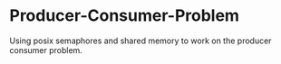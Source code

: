 # Producer-Consumer-Problem
Using posix semaphores and shared memory to work on the producer consumer problem.
